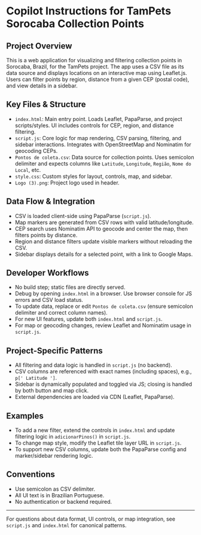 # Copilot Instructions for TamPets Sorocaba Collection Points

## Project Overview
This is a web application for visualizing and filtering collection points in Sorocaba, Brazil, for the TamPets project. The app uses a CSV file as its data source and displays locations on an interactive map using Leaflet.js. Users can filter points by region, distance from a given CEP (postal code), and view details in a sidebar.

## Key Files & Structure
- `index.html`: Main entry point. Loads Leaflet, PapaParse, and project scripts/styles. UI includes controls for CEP, region, and distance filtering.
- `script.js`: Core logic for map rendering, CSV parsing, filtering, and sidebar interactions. Integrates with OpenStreetMap and Nominatim for geocoding CEPs.
- `Pontos de coleta.csv`: Data source for collection points. Uses semicolon delimiter and expects columns like `Latitude`, `Longitude`, `Região`, `Nome do Local`, etc.
- `style.css`: Custom styles for layout, controls, map, and sidebar.
- `Logo (3).png`: Project logo used in header.

## Data Flow & Integration
- CSV is loaded client-side using PapaParse (`script.js`).
- Map markers are generated from CSV rows with valid latitude/longitude.
- CEP search uses Nominatim API to geocode and center the map, then filters points by distance.
- Region and distance filters update visible markers without reloading the CSV.
- Sidebar displays details for a selected point, with a link to Google Maps.

## Developer Workflows
- No build step; static files are directly served.
- Debug by opening `index.html` in a browser. Use browser console for JS errors and CSV load status.
- To update data, replace or edit `Pontos de coleta.csv` (ensure semicolon delimiter and correct column names).
- For new UI features, update both `index.html` and `script.js`.
- For map or geocoding changes, review Leaflet and Nominatim usage in `script.js`.

## Project-Specific Patterns
- All filtering and data logic is handled in `script.js` (no backend).
- CSV columns are referenced with exact names (including spaces), e.g., `p[' Latitude ']`.
- Sidebar is dynamically populated and toggled via JS; closing is handled by both button and map click.
- External dependencies are loaded via CDN (Leaflet, PapaParse).

## Examples
- To add a new filter, extend the controls in `index.html` and update filtering logic in `adicionarPinos()` in `script.js`.
- To change map style, modify the Leaflet tile layer URL in `script.js`.
- To support new CSV columns, update both the PapaParse config and marker/sidebar rendering logic.

## Conventions
- Use semicolon as CSV delimiter.
- All UI text is in Brazilian Portuguese.
- No authentication or backend required.

---
For questions about data format, UI controls, or map integration, see `script.js` and `index.html` for canonical patterns.
